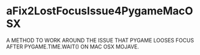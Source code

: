 # aFix2LostFocusIssue4PygameMacOSX
A METHOD TO WORK AROUND THE ISSUE THAT PYGAME LOOSES FOCUS AFTER PYGAME.TIME.WAIT() ON MAC OSX MOJAVE.


